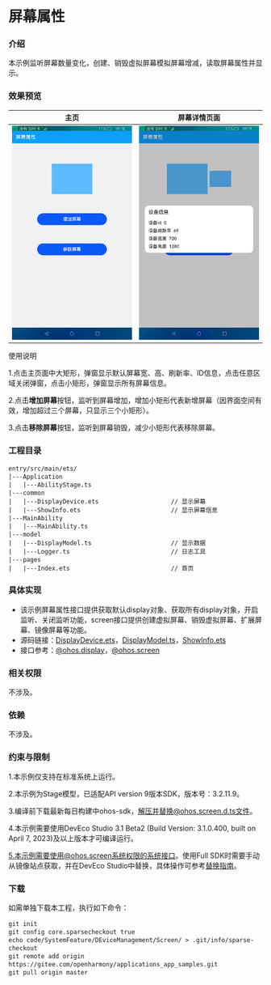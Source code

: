 # 屏幕属性

### 介绍

本示例监听屏幕数量变化，创建、销毁虚拟屏幕模拟屏幕增减，读取屏幕属性并显示。

### 效果预览

|主页| 屏幕详情页面                                  |
|--------------------------------|-----------------------------------------|
|![](screenshots/device/index.png)| ![](screenshots/device/defaultInfo.png) |

使用说明

1.点击主页面中大矩形，弹窗显示默认屏幕宽、高、刷新率、ID信息，点击任意区域关闭弹窗，点击小矩形，弹窗显示所有屏幕信息。

2.点击**增加屏幕**按钮，监听到屏幕增加，增加小矩形代表新增屏幕（因界面空间有效，增加超过三个屏幕，只显示三个小矩形）。

3.点击**移除屏幕**按钮，监听到屏幕销毁，减少小矩形代表移除屏幕。

### 工程目录
```
entry/src/main/ets/
|---Application
|   |---AbilityStage.ts
|---common
|   |---DisplayDevice.ets                    // 显示屏幕
|   |---ShowInfo.ets                         // 显示屏幕信息
|---MainAbility
|   |---MainAbility.ts
|---model
|   |---DisplayModel.ts                      // 显示数据
|   |---Logger.ts                            // 日志工具
|---pages
|   |---Index.ets                            // 首页
```
### 具体实现

* 该示例屏幕属性接口提供获取默认display对象、获取所有display对象，开启监听、关闭监听功能，screen接口提供创建虚拟屏幕、销毁虚拟屏幕、扩展屏幕、镜像屏幕等功能。
* 源码链接：[DisplayDevice.ets](code/SystemFeature/DeviceManagement/Screen/entry/src/main/ets/common/DisplayDevice.ets)，[DisplayModel.ts](code/SystemFeature/DeviceManagement/Screen/entry/src/main/ets/model/DisplayModel.ts)，[ShowInfo.ets](code/SystemFeature/DeviceManagement/Screen/entry/src/main/ets/common/ShowInfo.ets)
* 接口参考：[@ohos.display](https://gitee.com/openharmony/docs/blob/master/zh-cn/application-dev/reference/apis/js-apis-display.md)，[@ohos.screen](https://gitee.com/openharmony/docs/blob/master/zh-cn/application-dev/reference/apis/js-apis-screen.md)

### 相关权限

不涉及。

### 依赖

不涉及。

### 约束与限制

1.本示例仅支持在标准系统上运行。

2.本示例为Stage模型，已适配API version 9版本SDK，版本号：3.2.11.9。

3.编译前下载最新每日构建中ohos-sdk，解压并替换@ohos.screen.d.ts文件。

4.本示例需要使用DevEco Studio 3.1 Beta2 (Build Version: 3.1.0.400, built on April 7, 2023)及以上版本才可编译运行。

5.本示例需要使用@ohos.screen系统权限的系统接口。使用Full SDK时需要手动从镜像站点获取，并在DevEco Studio中替换，具体操作可参考[替换指南](https://docs.openharmony.cn/pages/v3.2/zh-cn/application-dev/quick-start/full-sdk-switch-guide.md/)。

### 下载

如需单独下载本工程，执行如下命令：
```
git init
git config core.sparsecheckout true
echo code/SystemFeature/DEviceManagement/Screen/ > .git/info/sparse-checkout
git remote add origin https://gitee.com/openharmony/applications_app_samples.git
git pull origin master

```